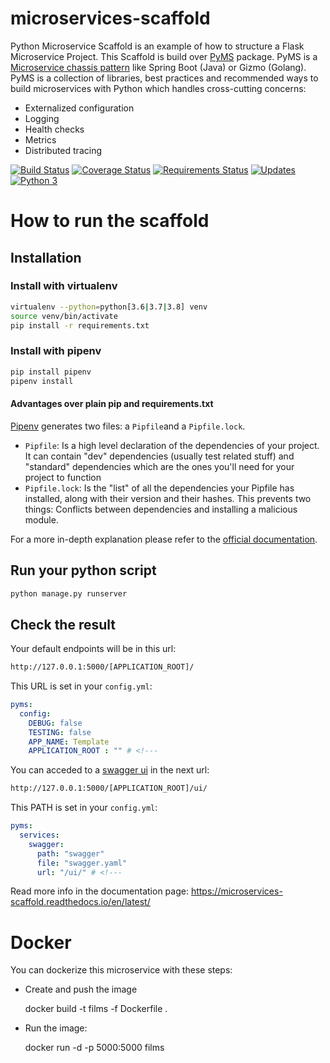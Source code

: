 # microservices-scaffold
Python Microservice Scaffold is an example of how to structure a Flask Microservice Project.
This Scaffold is build over [PyMS](https://github.com/python-microservices/pyms) package. PyMS is a [Microservice chassis pattern](https://microservices.io/patterns/microservice-chassis.html)
like Spring Boot (Java) or Gizmo (Golang). PyMS is a collection of libraries, best practices and recommended ways to build
microservices with Python which handles cross-cutting concerns:
- Externalized configuration
- Logging
- Health checks
- Metrics
- Distributed tracing

[![Build Status](https://travis-ci.org/python-microservices/microservices-scaffold.svg?branch=master)](https://travis-ci.org/python-microservices/microservices-scaffold)
[![Coverage Status](https://coveralls.io/repos/github/python-microservices/microservices-scaffold/badge.svg?branch=master)](https://coveralls.io/github/python-microservices/microservices-scaffold?branch=master)
[![Requirements Status](https://requires.io/github/python-microservices/microservices-scaffold/requirements.svg?branch=master)](https://requires.io/github/python-microservices/microservices-scaffold/requirements/?branch=master)
[![Updates](https://pyup.io/repos/github/python-microservices/microservices-scaffold/shield.svg)](https://pyup.io/repos/github/python-microservices/microservices-scaffold/)
[![Python 3](https://pyup.io/repos/github/python-microservices/microservices-scaffold/python-3-shield.svg)](https://pyup.io/repos/github/python-microservices/microservices-scaffold/)


# How to run the scaffold

## Installation

### Install with virtualenv
```bash
virtualenv --python=python[3.6|3.7|3.8] venv
source venv/bin/activate
pip install -r requirements.txt
```

### Install with pipenv
```bash
pip install pipenv
pipenv install
```

#### Advantages over plain pip and requirements.txt
[Pipenv](https://pipenv.readthedocs.io/en/latest/) generates two files: a `Pipfile`and a `Pipfile.lock`.
* `Pipfile`: Is a high level declaration of the dependencies of your project. It can contain "dev" dependencies (usually test related stuff) and "standard" dependencies which are the ones you'll need for your project to function
* `Pipfile.lock`: Is the "list" of all the dependencies your Pipfile has installed, along with their version and their hashes. This prevents two things: Conflicts between dependencies and installing a malicious module.

For a more in-depth explanation please refer to  the [official documentation](https://pipenv.readthedocs.io/en/latest/).

## Run your python script
```bash
python manage.py runserver
```


## Check the result

Your default endpoints will be in this url:
```bash
http://127.0.0.1:5000/[APPLICATION_ROOT]/
```

This URL is set in your `config.yml`:

```yaml
pyms:
  config:
    DEBUG: false
    TESTING: false
    APP_NAME: Template
    APPLICATION_ROOT : "" # <!---
```

You can acceded to a [swagger ui](https://swagger.io/tools/swagger-ui/) in the next url:
```bash
http://127.0.0.1:5000/[APPLICATION_ROOT]/ui/
```

This PATH is set in your `config.yml`:

```yaml
pyms:
  services:
    swagger:
      path: "swagger"
      file: "swagger.yaml"
      url: "/ui/" # <!---
```

Read more info in the documentation page: 
https://microservices-scaffold.readthedocs.io/en/latest/

# Docker
You can dockerize this microservice with these steps:
* Create and push the image

    docker build -t films -f Dockerfile .
* Run the image:

    docker run -d -p 5000:5000 films
